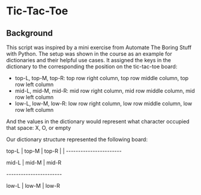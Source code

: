 # Tic-Tac-Toe

## Background
This script was inspired by a mini exercise from Automate The Boring Stuff with Python. 
The setup was shown in the course as an example for dictionaries and their helpful use cases. 
It assigned the keys in the dictionary to the corresponding the position on the tic-tac-toe board:  
* top-L, top-M, top-R: top row right column, top row middle column, top row left column
* mid-L, mid-M, mid-R: mid row right column, mid row middle column, mid row left column
* low-L, low-M, low-R: low row right column, low row middle column, low row left column

And the values in the dictionary would represent what character occupied that space: X, O, or empty 

Our dictionary structure represented the following board: 

 top-L | top-M | top-R 
       |       |
\-----------------------
 
 mid-L | mid-M | mid-R 
 
\-----------------------
 
 low-L | low-M | low-R 
